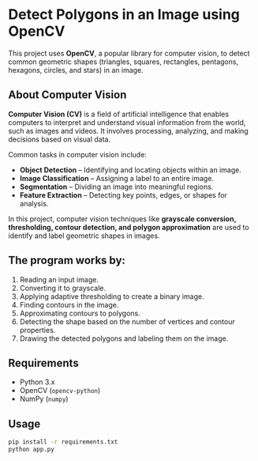 # Detect Polygons in an Image using OpenCV

This project uses **OpenCV**, a popular library for computer vision, to detect common geometric shapes (triangles, squares, rectangles, pentagons, hexagons, circles, and stars) in an image.

## About Computer Vision
**Computer Vision (CV)** is a field of artificial intelligence that enables computers to interpret and understand visual information from the world, such as images and videos. It involves processing, analyzing, and making decisions based on visual data.

Common tasks in computer vision include:
- **Object Detection** – Identifying and locating objects within an image.
- **Image Classification** – Assigning a label to an entire image.
- **Segmentation** – Dividing an image into meaningful regions.
- **Feature Extraction** – Detecting key points, edges, or shapes for analysis.

In this project, computer vision techniques like 
**grayscale conversion, thresholding, contour detection, and polygon approximation** 
are used to identify and label geometric shapes in images.

## The program works by:
1. Reading an input image.
2. Converting it to grayscale.
3. Applying adaptive thresholding to create a binary image.
4. Finding contours in the image.
5. Approximating contours to polygons.
6. Detecting the shape based on the number of vertices and contour properties.
7. Drawing the detected polygons and labeling them on the image.

## Requirements
- Python 3.x  
- OpenCV (`opencv-python`)
- NumPy (`numpy`)

## Usage
```bash
pip install -r requirements.txt
python app.py
